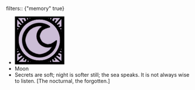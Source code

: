 filters:: {"memory" true}

- ![image.png](../assets/image_1700896879835_0.png)
- Moon
- Secrets are soft; night is softer still; the sea speaks. It is not always wise to listen. [The nocturnal, the forgotten.]